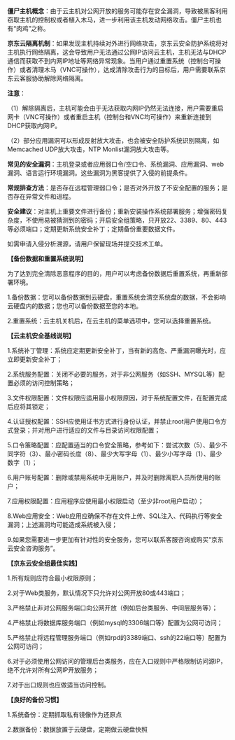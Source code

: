 **僵尸主机概念**：由于云主机对公网开放的服务可能存在安全漏洞，导致被黑客利用窃取主机的控制权或者植入木马，进一步利用该主机发动网络攻击。僵尸主机也有“肉鸡”之称。

**京东云隔离机制**：如果发现主机持续对外进行网络攻击，京东云安全防护系统将对主机执行网络隔离，这会导致用户无法通过公网IP访问云主机，主机无法与DHCP通信而获取不到内网IP地址等网络异常现象。当用户通过重置系统（控制台可操作）或者清理木马（VNC可操作），达成清除攻击行为的目标后，用户需要联系京东云客服协助解除网络隔离。

**注意**：

（1）解除隔离后，主机可能会由于无法获取内网IP仍然无法连接，用户需要重启网卡（VNC可操作）或者重启主机（控制台和VNC均可操作）来重新连接到DHCP获取内网IP。

（2）部分应用漏洞可以形成反射放大攻击，也会被安全防护系统识别隔离，如Memcached UDP放大攻击，NTP Monlist漏洞放大攻击等。

**常见的安全漏洞**：主机登录或者应用弱口令/空口令、系统漏洞、应用漏洞、web漏洞、语言运行环境漏洞。这些漏洞为黑客提供了入侵的前提条件。

**常规排查方法**：是否存在远程管理弱口令；是否对外开放了不安全配置的服务；是否存在异常文件和进程。

**安全建议**：对主机上重要文件进行备份；重新安装操作系统部署服务；增强密码复杂度，不使用易被猜测到的密码；开启安全组策略，只开放22、3389、80、443等必须端口；定期更新系统安全补丁；定期备份重要数据文件。

如需申请入侵分析溯源，请用户保留现场并提交技术工单。

**【备份数据和重置系统说明】**

为了达到完全清除恶意程序的目的，用户可以考虑备份数据后重置系统，再重新部署环境。

1.备份数据：您可以备份数据到云硬盘，重置系统会清空系统盘的数据，不会影响云硬盘内的数据；您也可以备份数据至您的本地。

2.重置系统：云主机关机后，在云主机的菜单选项中，您可以选择重置系统。

**【云主机安全基线说明】**

1.系统补丁管理：系统应定期更新安全补丁，当有新的高危、严重漏洞曝光时，应立即更新安全补丁；

2.系统服务配置：关闭不必要的服务，对于非公网服务（如SSH、MYSQL等）配置必须的访问控制策略；

3.文件权限配置：文件权限应适用最小权限原因，对于系统配置文件，在配置完成后应将其锁定；

4.认证授权配置：SSH应使用证书方式进行身份认证，并禁止root用户使用口令方式登录；并对用户进行适应的文件与目录访问权限配置；

5.口令策略配置：应配置适当的口令安全策略，参考如下：尝试次数（5）、最少不同字符（3）、最小密码长度（8）、最少大写字母（1）、最少小写字母（1）、最少数字（1）；

6.用户账号配置：删除或禁用系统中无用账户，并及时删除离职人员所使用的账户；

7.应用权限配置：应用程序应使用最小权限启动（至少非root用户启动）；

8.Web应用安全：Web应用应确保不存在文件上传、SQL注入、代码执行等安全漏洞；上述漏洞均可能造成系统被入侵；

9.如果您需要进一步更加有针对性的安全服务，您可以联系客服咨询或购买“京东云安全咨询服务”。

**【京东云安全组最佳实践】**

1.所有规则应符合最小权限原则；

2.对于Web类服务，默认情况下只允许对公网开放80或443端口；

3.严格禁止非对公网服务端口向公网开放（例如后台类服务、中间层服务等）；

4.严格禁止将数据库服务端口（例如mysql的3306端口等）配置为公网可访问；

5.严格禁止将远程管理服务端口（例如rpd的3389端口、ssh的22端口等）配置为公网可访问；

6.对于必须使用公网访问的管理后台类服务，应在入口规则中严格限制访问源IP，绝不允许对所有公网IP开放服务；

7.对于出口规则也应做适当访问控制。

**【良好的备份习惯】**

1.系统备份：定期抓取私有镜像作为还原点

2.数据备份：数据放置于云硬盘，定期做云硬盘快照
